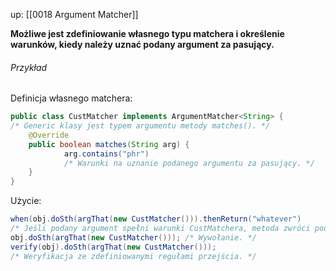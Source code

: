 up: [[0018 Argument Matcher]]

**Możliwe jest zdefiniowanie własnego typu matchera i określenie warunków, kiedy należy uznać podany argument za pasujący.**

###### Przykład

Definicja własnego matchera:
```java
public class CustMatcher implements ArgumentMatcher<String> {		
/* Generic klasy jest typem argumentu metody matches(). */
    @Override
    public boolean matches(String arg) {
			arg.contains("phr") 
			/* Warunki na uznanie podanego argumentu za pasujący. */
    }
}
```

Użycie:
```java
when(obj.doSth(argThat(new CustMatcher())).thenReturn("whatever") 
/* Jeśli podany argument spełni warunki CustMatchera, metoda zwróci podany łańcuch. */
obj.doSth(argThat(new CustMatcher())); /* Wywołanie. */
verify(obj).doSth(argThat(new CustMatcher())); 
/* Weryfikacja ze zdefiniowanymi regułami przejścia. */
```